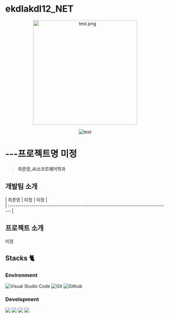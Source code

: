 # ekdlakdl12_NET

<div align="center">
<img width="329" alt="test.png">

![test](https://github.com/ekdlakdl12/ekdlakdl12_NET/assets/56615819/a3a4a49b-1d1c-4f06-8362-b9b30e6f5673)

</div>

# ---프로젝트명 미정
> **최준영_AI소프트웨어학과** <br/>

## 개발팀 소개

|       최준영       |          미정         |       미정         |                                                                                                               
| :------------------------------------------------------------------------------: |

## 프로젝트 소개

미정


## Stacks 🐈

### Environment
![Visual Studio Code](https://img.shields.io/badge/Visual%20Studio%20Code-007ACC?style=for-the-badge&logo=Visual%20Studio%20Code&logoColor=white)
![Git](https://img.shields.io/badge/Git-F05032?style=for-the-badge&logo=Git&logoColor=white)
![Github](https://img.shields.io/badge/GitHub-181717?style=for-the-badge&logo=GitHub&logoColor=white)             
     

### Development
<img src="https://img.shields.io/badge/c++-00599C?style=for-the-badge&logo=c%2B%2B&logoColor=white">
<img src="https://img.shields.io/badge/python-3776AB?style=for-the-badge&logo=python&logoColor=white"> 
<img src="https://img.shields.io/badge/mysql-4479A1?style=for-the-badge&logo=mysql&logoColor=white"> 
<img src="https://img.shields.io/badge/django-092E20?style=for-the-badge&logo=django&logoColor=white">

